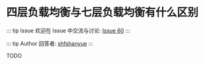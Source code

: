 # 四层负载均衡与七层负载均衡有什么区别



::: tip Issue 
 欢迎在 Issue 中交流与讨论: [Issue 60](https://github.com/shfshanyue/Daily-Question/issues/60) 
:::

::: tip Author 
回答者: [shfshanyue](https://github.com/shfshanyue) 
:::

TODO